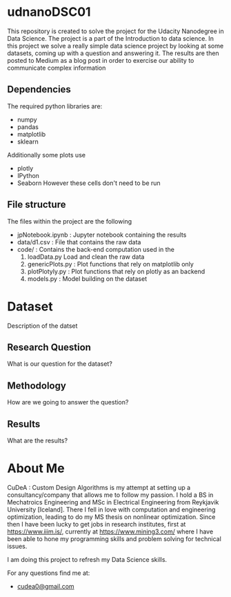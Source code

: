 # udnanoDSC01
This repository is created to solve the project for the Udacity Nanodegree in Data Science. The project is a part of the Introduction to data science. 
In this project we solve a really simple data science project by looking at some datasets, coming up with a question and answering it. 
The results are then posted to Medium as a blog post in order to exercise our
ability to communicate complex information

## Dependencies
The required python libraries are:
- numpy
- pandas
- matplotlib
- sklearn

Additionally some plots use
- plotly
- IPython
- Seaborn
However these cells don't need to be run

## File structure
The files within the project are the following

- jpNotebook.ipynb   : Jupyter notebook containing the results
- data/d1.csv        : File that contains the raw data
- code/              : Contains the back-end computation used in the 
  1. loadData.py Load and clean the raw data
  2. genericPlots.py : Plot functions that rely on matplotlib only
  3. plotPlotyly.py  : Plot functions that rely on plotly as an backend
  4. models.py       : Model building on the dataset


# Dataset
Description of the datset

## Research Question
What is our question for the dataset?


## Methodology
How are we going to answer the question?

## Results
What are the results?

# About Me
CuDeA  : Custom Design Algorithms is my attempt at setting up a consultancy/company that allows me to follow my passion. I hold a BS in Mechatroics Engineering and MSc in Electrical Engineering from Reykjavik University [Iceland]. There I fell in love with computation and engineering optimization, leading to do my MS thesis on nonlinear optimization. Since then I have been lucky to get jobs in research institutes, first at https://www.iiim.is/, currently at https://www.mining3.com/ where I have been able to hone my programming skills and problem solving for technical issues. 

I am doing this project to refresh my Data Science skills.

For any questions find me at:
- cudea0@gmail.com
